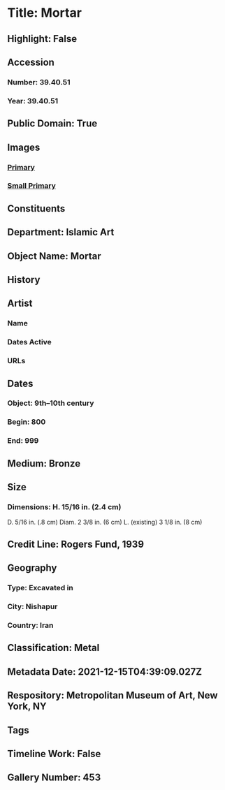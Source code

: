 # Title: Mortar
## Highlight: False
## Accession
### Number: 39.40.51
### Year: 39.40.51
## Public Domain: True
## Images
### [Primary](https://images.metmuseum.org/CRDImages/is/original/LC-39_40_51.jpg)
### [Small Primary](https://images.metmuseum.org/CRDImages/is/web-large/LC-39_40_51.jpg)
## Constituents
## Department: Islamic Art
## Object Name: Mortar
## History
## Artist
### Name
### Dates Active
### URLs
## Dates
### Object: 9th–10th century
### Begin: 800
### End: 999
## Medium: Bronze
## Size
### Dimensions: H. 15/16 in. (2.4 cm)
D. 5/16 in. (.8 cm)
Diam. 2 3/8 in. (6 cm)
L. (existing) 3 1/8 in. (8 cm)
## Credit Line: Rogers Fund, 1939
## Geography
### Type: Excavated in
### City: Nishapur
### Country: Iran
## Classification: Metal
## Metadata Date: 2021-12-15T04:39:09.027Z
## Respository: Metropolitan Museum of Art, New York, NY
## Tags
## Timeline Work: False
## Gallery Number: 453